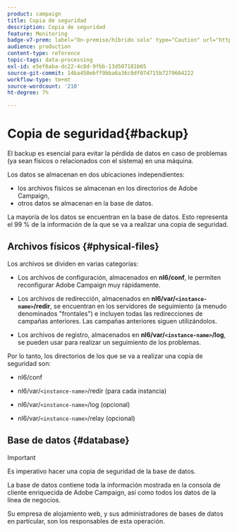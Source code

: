 ```yaml
---
product: campaign
title: Copia de seguridad
description: Copia de seguridad
feature: Monitoring
badge-v7-prem: label="On-premise/híbrido solo" type="Caution" url="https://experienceleague.adobe.com/docs/campaign-classic/using/installing-campaign-classic/architecture-and-hosting-models/hosting-models-lp/hosting-models.html?lang=es" tooltip="Se aplica solo a implementaciones On-premise e híbridas"
audience: production
content-type: reference
topic-tags: data-processing
exl-id: e5ef6aba-dc22-4c8d-9fbb-13d507181b65
source-git-commit: 14ba450ebff9bba6a36c0df07d715b7279604222
workflow-type: tm+mt
source-wordcount: '210'
ht-degree: 7%

---
```


# Copia de seguridad{#backup}

El backup es esencial para evitar la pérdida de datos en caso de problemas (ya sean físicos o relacionados con el sistema) en una máquina.

Los datos se almacenan en dos ubicaciones independientes:

* los archivos físicos se almacenan en los directorios de Adobe Campaign,
* otros datos se almacenan en la base de datos.

La mayoría de los datos se encuentran en la base de datos. Esto representa el 99 % de la información de la que se va a realizar una copia de seguridad.

## Archivos físicos {#physical-files}

Los archivos se dividen en varias categorías:

* Los archivos de configuración, almacenados en **nl6/conf**, le permiten reconfigurar Adobe Campaign muy rápidamente.

* Los archivos de redirección, almacenados en **nl6/var/`<instance-name>`/redir**, se encuentran en los servidores de seguimiento (a menudo denominados &quot;frontales&quot;) e incluyen todas las redirecciones de campañas anteriores. Las campañas anteriores siguen utilizándolos.

* Los archivos de registro, almacenados en **nl6/var/`<instance-name>`/log**, se pueden usar para realizar un seguimiento de los problemas.

Por lo tanto, los directorios de los que se va a realizar una copia de seguridad son:

* nl6/conf

* nl6/var/`<instance-name>`/redir (para cada instancia)

* nl6/var/`<instance-name>`/log (opcional)

* nl6/var/`<instance-name>`/relay (opcional)


## Base de datos {#database}

>[!IMPORTANT]
>
>Es imperativo hacer una copia de seguridad de la base de datos.


La base de datos contiene toda la información mostrada en la consola de cliente enriquecida de Adobe Campaign, así como todos los datos de la línea de negocios.

Su empresa de alojamiento web, y sus administradores de bases de datos en particular, son los responsables de esta operación.
